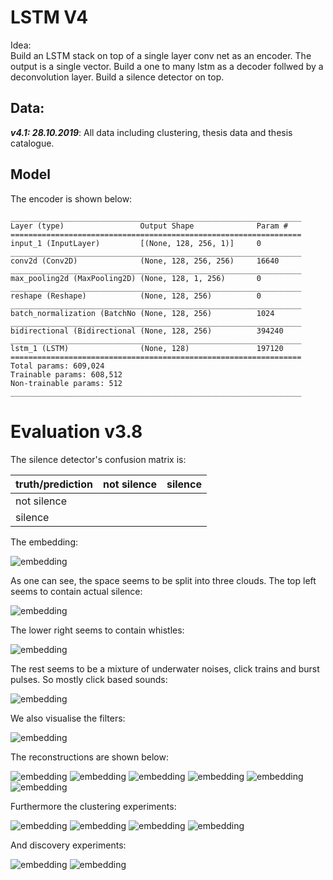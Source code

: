 # LSTM V4

Idea:  
 Build an LSTM stack on top of a single layer conv net as an encoder.
 The output is a single vector.
 Build a one to many lstm as a decoder follwed by a deconvolution layer.
 Build a silence detector on top. 

## Data:

***v4.1: 28.10.2019***: 
All data including clustering, thesis data and thesis catalogue.


## Model
The encoder is shown below:

```
_________________________________________________________________
Layer (type)                 Output Shape              Param #
=================================================================
input_1 (InputLayer)         [(None, 128, 256, 1)]     0
_________________________________________________________________
conv2d (Conv2D)              (None, 128, 256, 256)     16640
_________________________________________________________________
max_pooling2d (MaxPooling2D) (None, 128, 1, 256)       0
_________________________________________________________________
reshape (Reshape)            (None, 128, 256)          0
_________________________________________________________________
batch_normalization (BatchNo (None, 128, 256)          1024
_________________________________________________________________
bidirectional (Bidirectional (None, 128, 256)          394240
_________________________________________________________________
lstm_1 (LSTM)                (None, 128)               197120
=================================================================
Total params: 609,024
Trainable params: 608,512
Non-trainable params: 512
_________________________________________________________________
```

# Evaluation v3.8

The silence detector's confusion matrix is:

|truth/prediction|not silence|silence|
|:---|:---|:---|
|not silence|||
|silence|||

 
The embedding:

![embedding](images/embedding.png)

As one can see, the space seems to be split into three clouds.
The top left seems to contain actual silence:

![embedding](images/embedding_sil.png)

The lower right seems to contain whistles:

![embedding](images/embedding_whistle.png)

The rest seems to be a mixture of underwater noises, click trains and burst pulses. So mostly click based sounds:

![embedding](images/embedding_clicks.png)


We also visualise the filters:

![embedding](images/filters.png)

The reconstructions are shown below:

![embedding](images/reconstruction1.png)
![embedding](images/reconstruction2.png)
![embedding](images/reconstruction3.png)
![embedding](images/reconstruction4.png)
![embedding](images/reconstruction5.png)
![embedding](images/reconstruction6.png)

Furthermore the clustering experiments:

![embedding](images/0.png)
![embedding](images/1.png)
![embedding](images/3.png)
![embedding](images/4.png)


And discovery experiments:

![embedding](images/density_0.png)
![embedding](images/density_1.png)


